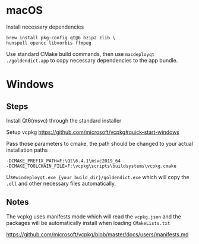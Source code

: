 # macOS

Install necessary dependencies

```shell
brew install pkg-config qt@6 bzip2 zlib \
hunspell opencc libvorbis ffmpeg
```

Use standard CMake build commands, then use `macdeployqt ./goldendict.app` to copy necessary dependencies to the app bundle.

# Windows 

## Steps

Install Qt6(msvc) through the standard installer

Setup vcpkg <https://github.com/microsoft/vcpkg#quick-start-windows>

Pass those parameters to cmake, the path should be changed to your actual installation paths
```
-DCMAKE_PREFIX_PATH=F:\Qt\6.4.1\msvc2019_64
-DCMAKE_TOOLCHAIN_FILE=F:\vcpkg\scripts\buildsystems\vcpkg.cmake
```

Use`windeployqt.exe {your_build_dir}/goldendict.exe` which will copy the `.dll` and other necessary files automatically.

## Notes

The vcpkg uses manifests mode which will read the `vcpkg.json` and the packages will be automatically install when loading `CMakeLists.txt`

https://github.com/microsoft/vcpkg/blob/master/docs/users/manifests.md